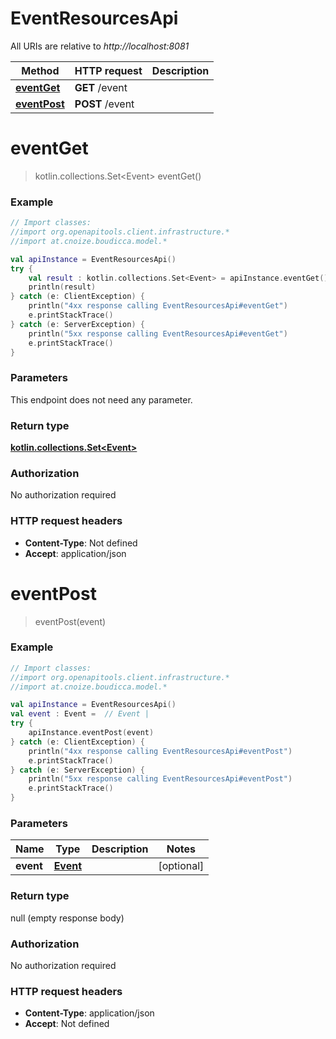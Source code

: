 # EventResourcesApi

All URIs are relative to *http://localhost:8081*

Method | HTTP request | Description
------------- | ------------- | -------------
[**eventGet**](EventResourcesApi.md#eventGet) | **GET** /event | 
[**eventPost**](EventResourcesApi.md#eventPost) | **POST** /event | 


<a name="eventGet"></a>
# **eventGet**
> kotlin.collections.Set&lt;Event&gt; eventGet()



### Example
```kotlin
// Import classes:
//import org.openapitools.client.infrastructure.*
//import at.cnoize.boudicca.model.*

val apiInstance = EventResourcesApi()
try {
    val result : kotlin.collections.Set<Event> = apiInstance.eventGet()
    println(result)
} catch (e: ClientException) {
    println("4xx response calling EventResourcesApi#eventGet")
    e.printStackTrace()
} catch (e: ServerException) {
    println("5xx response calling EventResourcesApi#eventGet")
    e.printStackTrace()
}
```

### Parameters
This endpoint does not need any parameter.

### Return type

[**kotlin.collections.Set&lt;Event&gt;**](Event.md)

### Authorization

No authorization required

### HTTP request headers

 - **Content-Type**: Not defined
 - **Accept**: application/json

<a name="eventPost"></a>
# **eventPost**
> eventPost(event)



### Example
```kotlin
// Import classes:
//import org.openapitools.client.infrastructure.*
//import at.cnoize.boudicca.model.*

val apiInstance = EventResourcesApi()
val event : Event =  // Event | 
try {
    apiInstance.eventPost(event)
} catch (e: ClientException) {
    println("4xx response calling EventResourcesApi#eventPost")
    e.printStackTrace()
} catch (e: ServerException) {
    println("5xx response calling EventResourcesApi#eventPost")
    e.printStackTrace()
}
```

### Parameters

Name | Type | Description  | Notes
------------- | ------------- | ------------- | -------------
 **event** | [**Event**](Event.md)|  | [optional]

### Return type

null (empty response body)

### Authorization

No authorization required

### HTTP request headers

 - **Content-Type**: application/json
 - **Accept**: Not defined

